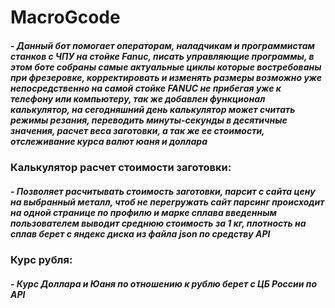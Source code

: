 #  MacroGcode
##### - Данный бот помогает операторам, наладчикам и программистам станков с ЧПУ на стойке Fanuc, писать управляющие программы, в этом боте собраны самые актуальные циклы которые востребованы при фрезеровке, корректировать и изменять размеры возможно уже непосредственно на самой стойке FANUC не прибегая уже к телефону или компьютеру, так же добавлен функционал калькулятор, на сегодняшний день калькулятор может считать режимы резания, переводить минуты-секунды в десятичные значения, расчет веса заготовки, а так же ее стоимости, отслеживание курса валют юаня и доллара

### Калькулятор расчет стоимости заготовки:
##### - Позволяет расчитывать стоимость заготовки, парсит с сайта цену на выбранный металл, чтоб не перегружать сайт парсинг происходит на одной странице по профилю и марке сплава введенным пользователем выводит среднюю стоимость за 1 кг, плотность на сплав берет с яндекс диска из файла json по средству API


### Курс рубля: 
##### - Курс Доллара и Юаня по отношению к рублю берет с ЦБ России по API
